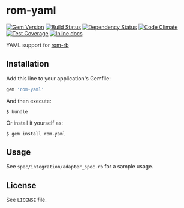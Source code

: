 [gem]: https://rubygems.org/gems/rom-yaml
[travis]: https://travis-ci.org/rom-rb/rom-yaml
[gemnasium]: https://gemnasium.com/rom-rb/rom-yaml
[codeclimate]: https://codeclimate.com/github/rom-rb/rom-yaml
[inchpages]: http://inch-ci.org/github/rom-rb/rom-yaml

# rom-yaml

[![Gem Version](https://badge.fury.io/rb/rom-yaml.svg)][gem]
[![Build Status](https://travis-ci.org/rom-rb/rom-yaml.svg?branch=master)][travis]
[![Dependency Status](https://gemnasium.com/rom-rb/rom-yaml.svg)][gemnasium]
[![Code Climate](https://codeclimate.com/github/rom-rb/rom-yaml/badges/gpa.svg)][codeclimate]
[![Test Coverage](https://codeclimate.com/github/rom-rb/rom-yaml/badges/coverage.svg)][codeclimate]
[![Inline docs](http://inch-ci.org/github/rom-rb/rom-yaml.svg?branch=master)][inchpages]

YAML support for [rom-rb](https://github.com/rom-rb/rom)

## Installation

Add this line to your application's Gemfile:

```ruby
gem 'rom-yaml'
```

And then execute:

    $ bundle

Or install it yourself as:

    $ gem install rom-yaml

## Usage

See `spec/integration/adapter_spec.rb` for a sample usage.

## License

See `LICENSE` file.
